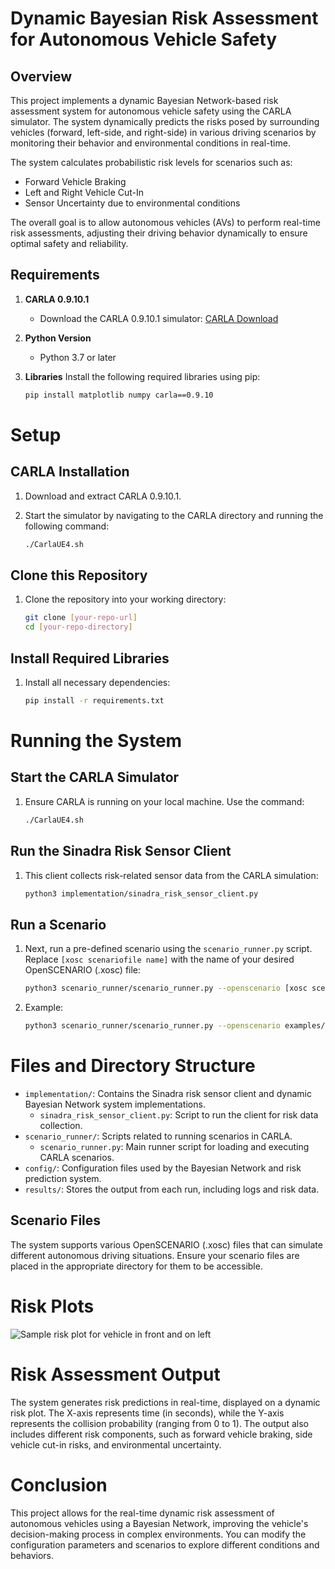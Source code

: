 # Dynamic Bayesian Risk Assessment for Autonomous Vehicle Safety

## Overview

This project implements a dynamic Bayesian Network-based risk assessment system for autonomous vehicle safety using the CARLA simulator. The system dynamically predicts the risks posed by surrounding vehicles (forward, left-side, and right-side) in various driving scenarios by monitoring their behavior and environmental conditions in real-time.

The system calculates probabilistic risk levels for scenarios such as:
- Forward Vehicle Braking
- Left and Right Vehicle Cut-In
- Sensor Uncertainty due to environmental conditions

The overall goal is to allow autonomous vehicles (AVs) to perform real-time risk assessments, adjusting their driving behavior dynamically to ensure optimal safety and reliability.

## Requirements

1. **CARLA 0.9.10.1** 
   - Download the CARLA 0.9.10.1 simulator: [CARLA Download](https://github.com/carla-simulator/carla/releases/tag/0.9.10.1)
   
2. **Python Version**
   - Python 3.7 or later

3. **Libraries**
   Install the following required libraries using pip:
   ```bash
   pip install matplotlib numpy carla==0.9.10


# Setup

## CARLA Installation

1. Download and extract CARLA 0.9.10.1.
2. Start the simulator by navigating to the CARLA directory and running the following command:

   ```bash
   ./CarlaUE4.sh
   ```

## Clone this Repository

1. Clone the repository into your working directory:

   ```bash
   git clone [your-repo-url]
   cd [your-repo-directory]
   ```

## Install Required Libraries

1. Install all necessary dependencies:

   ```bash
   pip install -r requirements.txt
   ```

# Running the System

## Start the CARLA Simulator

1. Ensure CARLA is running on your local machine. Use the command:

   ```bash
   ./CarlaUE4.sh
   ```

## Run the Sinadra Risk Sensor Client

1. This client collects risk-related sensor data from the CARLA simulation:

   ```bash
   python3 implementation/sinadra_risk_sensor_client.py
   ```

## Run a Scenario

1. Next, run a pre-defined scenario using the `scenario_runner.py` script. Replace `[xosc scenariofile name]` with the name of your desired OpenSCENARIO (.xosc) file:

   ```bash
   python3 scenario_runner/scenario_runner.py --openscenario [xosc scenariofile name]
   ```

2. Example:

   ```bash
   python3 scenario_runner/scenario_runner.py --openscenario examples/Town03_CrossingPedestrians.xosc
   ```

# Files and Directory Structure

- `implementation/`: Contains the Sinadra risk sensor client and dynamic Bayesian Network system implementations.
  - `sinadra_risk_sensor_client.py`: Script to run the client for risk data collection.
- `scenario_runner/`: Scripts related to running scenarios in CARLA.
  - `scenario_runner.py`: Main runner script for loading and executing CARLA scenarios.
- `config/`: Configuration files used by the Bayesian Network and risk prediction system.
- `results/`: Stores the output from each run, including logs and risk data.

## Scenario Files

The system supports various OpenSCENARIO (.xosc) files that can simulate different autonomous driving situations. Ensure your scenario files are placed in the appropriate directory for them to be accessible.

# Risk Plots

![Sample risk plot for vehicle in front and on left](relative%20assets/sample.png?raw=true "Sample Risk Plot")


# Risk Assessment Output

The system generates risk predictions in real-time, displayed on a dynamic risk plot. The X-axis represents time (in seconds), while the Y-axis represents the collision probability (ranging from 0 to 1). The output also includes different risk components, such as forward vehicle braking, side vehicle cut-in risks, and environmental uncertainty.

# Conclusion

This project allows for the real-time dynamic risk assessment of autonomous vehicles using a Bayesian Network, improving the vehicle's decision-making process in complex environments. You can modify the configuration parameters and scenarios to explore different conditions and behaviors.
